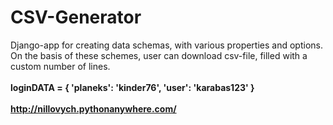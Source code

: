 # CSV-Generator
Django-app for creating data schemas, with various properties and options. On the basis of these schemes, user can download csv-file, filled with a custom number of lines.
<br /><br /><b>loginDATA = {
             'planeks': 'kinder76',
             'user': 'karabas123'
            }
<br /><br />
http://nillovych.pythonanywhere.com/
